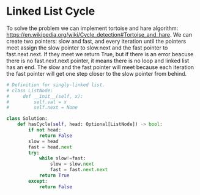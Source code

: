 # Linked List Cycle
To solve the problem we can implement tortoise and hare algorithm: https://en.wikipedia.org/wiki/Cycle_detection#Tortoise_and_hare.
We can create two pointers: slow and fast, and every iteration until the pointers meet assign the slow pointer to slow.next and the fast pointer to fast.next.next. If they meet we return True, but if there is an error beacuse there is no fast.next.next pointer, it means there is no loop and linked list has an end. The slow and the fast pointer will meet because each iteration the fast pointer will get one step closer to the slow pointer from behind.
```python
# Definition for singly-linked list.
# class ListNode:
#     def __init__(self, x):
#         self.val = x
#         self.next = None

class Solution:
    def hasCycle(self, head: Optional[ListNode]) -> bool:
        if not head:
            return False
        slow = head
        fast = head.next
        try:
            while slow!=fast:
                slow = slow.next
                fast = fast.next.next
            return True
        except:
            return False
```
